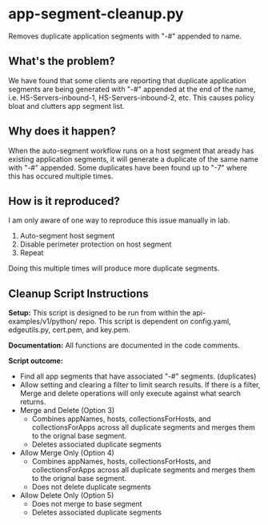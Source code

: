 # app-segment-cleanup.py
Removes duplicate application segments with "-#" appended to name.


## What's the problem?
We have found that some clients are reporting that duplicate application segments are being generated with "-#" appended at the end of the name, i.e. HS-Servers-inbound-1, HS-Servers-inbound-2, etc.  This causes policy bloat and clutters app segment list.



## Why does it happen?
When the auto-segment workflow runs on a host segment that aready has existing application segments, it will generate a duplicate of the same name with "-#" appended.  Some duplicates have been found up to "-7" where this has occured multiple times.


## How is it reproduced?
I am only aware of one way to reproduce this issue manually in lab.
1. Auto-segment host segment
2. Disable perimeter protection on host segment
3. Repeat

Doing this multiple times will produce more duplicate segments.

## Cleanup Script Instructions

**Setup:**
This script is designed to be run from within the api-examples/v1/python/ repo.  This script is dependent on config.yaml, edgeutils.py, cert.pem, and key.pem.

**Documentation:**
All functions are documented in the code comments.  

**Script outcome:**
- Find all app segments that have associated "-#" segments. (duplicates)
- Allow setting and clearing a filter to limit search results.  If there is a filter, Merge and delete operations will only execute against what search   returns.
- Merge and Delete (Option 3)
  - Combines appNames, hosts, collectionsForHosts, and collectionsForApps across all duplicate segments and merges them to the orignal base segment.
  - Deletes associated duplicate segments
- Allow Merge Only (Option 4)
  - Combines appNames, hosts, collectionsForHosts, and collectionsForApps across all duplicate segments and merges them to the orignal base segment.
  - Does not delete duplicate segments
- Allow Delete Only (Option 5)
  - Does not merge to base segment
  - Deletes associated duplicate segments







